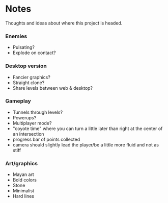 # Notes

Thoughts and ideas about where this project is headed.

### Enemies
- Pulsating?
- Explode on contact?

### Desktop version
- Fancier graphics?
- Straight clone?
- Share levels between web & desktop?

### Gameplay
- Tunnels through levels?
- Powerups?
- Multiplayer mode?
- "coyote time" where you can turn a little later than right at the center of an intersection
- progress bar of points collected
- camera should slightly lead the player/be a little more fluid and not as stiff

### Art/graphics
- Mayan art
- Bold colors
- Stone
- Minimalist
- Hard lines